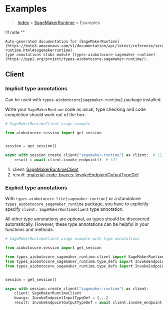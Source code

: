 # Examples

> [Index](../README.md) > [SageMakerRuntime](./README.md) > Examples

!!! note ""

    Auto-generated documentation for [SageMakerRuntime](https://boto3.amazonaws.com/v1/documentation/api/latest/reference/services/sagemaker-runtime.html#sagemakerruntime)
    type annotations stubs module [types-aiobotocore-sagemaker-runtime](https://pypi.org/project/types-aiobotocore-sagemaker-runtime/).

## Client

### Implicit type annotations

Can be used with `types-aiobotocore[sagemaker-runtime]` package installed.

Write your `SageMakerRuntime` code as usual,
type checking and code completion should work out of the box.



```python
# SageMakerRuntimeClient usage example

from aiobotocore.session import get_session


session = get_session()

async with session.create_client("sagemaker-runtime") as client:  # (1)
    result = await client.invoke_endpoint()  # (2)
```

1. client: [SageMakerRuntimeClient](./client.md)
2. result: [:material-code-braces: InvokeEndpointOutputTypeDef](./type_defs.md#invokeendpointoutputtypedef) 






### Explicit type annotations

With `types-aiobotocore-lite[sagemaker-runtime]`
or a standalone `types_aiobotocore_sagemaker_runtime` package, you have to explicitly specify
`client: SageMakerRuntimeClient` type annotation.

All other type annotations are optional, as types should be discovered automatically.
However, these type annotations can be helpful in your functions and methods.


```python
# SageMakerRuntimeClient usage example with type annotations

from aiobotocore.session import get_session

from types_aiobotocore_sagemaker_runtime.client import SageMakerRuntimeClient
from types_aiobotocore_sagemaker_runtime.type_defs import InvokeEndpointOutputTypeDef
from types_aiobotocore_sagemaker_runtime.type_defs import InvokeEndpointInputTypeDef


session = get_session()

async with session.create_client("sagemaker-runtime") as client:
    client: SageMakerRuntimeClient
    kwargs: InvokeEndpointInputTypeDef = {...}
    result: InvokeEndpointOutputTypeDef = await client.invoke_endpoint(**kwargs)
```




